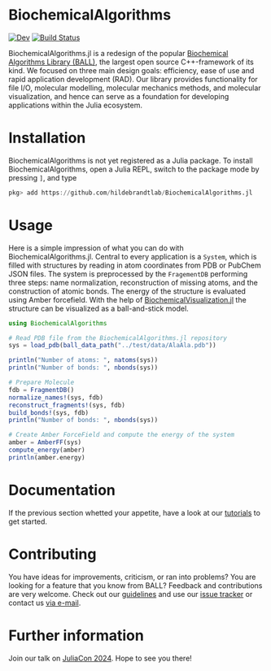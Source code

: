 # BiochemicalAlgorithms

<!--[![Stable](https://img.shields.io/badge/docs-stable-blue.svg)](https://hildebrandtlab.github.io/BiochemicalAlgorithms.jl/stable)-->
[![Dev](https://img.shields.io/badge/docs-dev-blue.svg)](https://hildebrandtlab.github.io/BiochemicalAlgorithms.jl/dev)
[![Build Status](https://github.com/hildebrandtlab/BiochemicalAlgorithms.jl/actions/workflows/CI.yml/badge.svg?branch=develop)](https://github.com/hildebrandtlab/BiochemicalAlgorithms.jl/actions/workflows/CI.yml?query=branch%3Adevelop)


BiochemicalAlgorithms.jl is a redesign of the popular [Biochemical Algorithms Library (BALL)](https://github.com/BALL-Project/ball), the largest open source C++-framework of its kind. We focused on three main design goals: efficiency, ease of use and rapid application development (RAD). Our library provides functionality for file I/O, molecular modelling, molecular mechanics methods, and molecular visualization, and hence can serve as a foundation for developing applications within the Julia ecosystem.

# Installation
BiochemicalAlgorithms is not yet registered as a Julia package. To install BiochemicalAlgorithms, open a Julia REPL, switch to the package mode by pressing `]`, and type


```julia
pkg> add https://github.com/hildebrandtlab/BiochemicalAlgorithms.jl
``` 

# Usage

Here is a simple impression of what you can do with BiochemicalAlgorithms.jl. 
Central to every application is a `System`, which is filled with structures by reading in atom coordinates from PDB or PubChem JSON files. The system is preprocessed by the `FragementDB` performing three steps: name normalization, reconstruction of missing atoms, and the construction of atomic bonds. The energy of the structure is evaluated using Amber forcefield.  With the help of [BiochemicalVisualization.jl](https://github.com/hildebrandtlab/BiochemicalVisualization.jl) the structure can be visualized as a ball-and-stick model.

```julia
using BiochemicalAlgorithms

# Read PDB file from the BiochemicalAlgorithms.jl repository
sys = load_pdb(ball_data_path("../test/data/AlaAla.pdb"))

println("Number of atoms: ", natoms(sys))
println("Number of bonds: ", nbonds(sys))

# Prepare Molecule
fdb = FragmentDB()
normalize_names!(sys, fdb)
reconstruct_fragments!(sys, fdb)
build_bonds!(sys, fdb)
println("Number of bonds: ", nbonds(sys))

# Create Amber ForceField and compute the energy of the system
amber = AmberFF(sys)
compute_energy(amber)
println(amber.energy) 
```


# Documentation

If the previous section whetted your appetite, have a look at our [tutorials](https://hildebrandtlab.github.io/BiochemicalAlgorithms.jl/dev/) to get started.


# Contributing

You have ideas for improvements, criticism, or ran into problems?  You are looking for a feature that you know from BALL? 
Feedback and contributions are very welcome. Check out our [guidelines](CONTRIBUTING.md) and use our [issue tracker](https://github.com/hildebrandtlab/BiochemicalAlgorithms.jl/issues) or contact us [via e-mail](mailto:hildebrandtlab@uni-mainz.de?subject=BiochemicalAlgorithms.jl).


# Further information

Join our talk on [JuliaCon 2024](https://pretalx.com/juliacon2024/talk/DFNXCK/). Hope to see you there!

